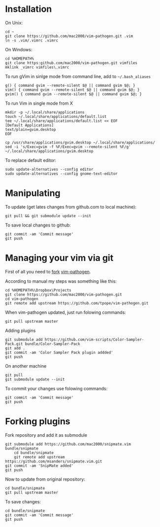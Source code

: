 Installation
============

On Unix:

	cd ~
	git clone https://github.com/mac2000/vim-pathogen.git .vim
	ln -s .vim/.vimrc .vimrc

On Windows:

	cd %HOMEPATH%
	git clone https:github.com/mac2000/vim-pathogen.git vimfiles
	mklink _vimrc vimfiles\.vimrc

To run gVim in sinlge mode from command line, add to `~/.bash_aliases`

    g() { command gvim --remote-silent $@ || command gvim $@; }
    vim() { command gvim --remote-silent $@ || command gvim $@; }
    gvim() { command gvim --remote-silent $@ || command gvim $@; }

To run Vim in single mode from X

    mkdir -p ~/.local/share/applications
    touch ~/.local/share/applications/default.list
    tee ~/.local/share/applications/default.list << EOF
    [Default Applications]
    text/plain=gvim.desktop
    EOF

    cp /usr/share/applications/gvim.desktop ~/.local/share/applications/
    sed -i 's/Exec=gvim -f %F/Exec=gvim --remote-silent %F/g' ~/.local/share/applications/gvim.desktop

To replace default editor:

    sudo update-alternatives --config editor
    sudo update-alternatives --config gnome-text-editor

Manipulating
============

To update (get lates changes from github.com to local machine):
	
	git pull && git submodule update --init

To save local changes to github:

	git commit -am 'Commit message'
	git push


Managing your vim via git
=========================

First of all you need to [fork](https://help.github.com/articles/fork-a-repo) [vim-pathogen](https://github.com/tpope/vim-pathogen).

According to manual my steps was something like this:

    cd %HOMEPATH%\Dropbox\Projects
    git clone https://github.com/mac2000/vim-pathogen.git
    cd vim-pathogen
    git remote add upstream https://github.com/tpope/vim-pathogen.git

When vim-pathogen updated, just run folowing commands:

	git pull upstream master

Adding plugins

	git submodule add https://github.com/vim-scripts/Color-Sampler-Pack.git bundle/Color-Sampler-Pack
	git add .
	git commit -am 'Color Sampler Pack plugin addded'
	git push

On another machine

	git pull
	git submodule update --init
	
To commit your changes use folowing commands:

    git commit -am 'Commit message'
    git push

Forking plugins
===============

Fork repository and add it as submodule

	git submodule add https://github.com/mac2000/snipmate.vim bundle/snipmate
    	cd bundle/snipmate
    	git remote add upstream https://github.com/msanders/snipmate.vim.git
	git commit -am 'SnipMate added'
	git push

Now to update from original repository:

	cd bundle/snipmate
	git pull upstream master
	
To save changes:

	cd bundle/snipmate
	git commit -am 'Commit message'
	git push
